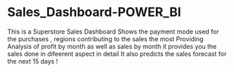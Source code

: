 # Sales_Dashboard-POWER_BI
This is a Superstore Sales Dashboard 
Shows the payment mode used for the purchases , regions contributing to the sales the most 
Providing Analysis of profit by month as well as sales by month
it provides you the sales done in difeerent aspect in detail
It also predicts the sales forecast for the next 15 days !
